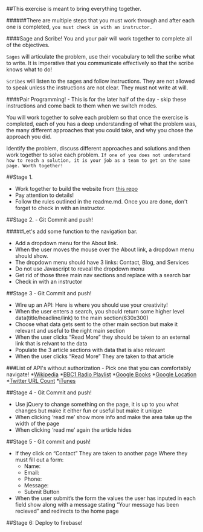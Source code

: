 ##This exercise is meant to bring everything together.

######There are multiple steps that you must work through and after each one is completed, `you must check in with an instructor.`  

####Sage and Scribe!
You and your pair will work together to complete all of the objectives. 

`Sages` will articulate the problem, use their vocabulary to tell the scribe what to write.  It is imperative that you communicate effectively so that the scribe knows what to do!

`Scribes` will listen to the sages and follow instructions.  They are not allowed to speak unless the instructions are not clear. They must not write at will. 

####Pair Programming! - This is for the later half of the day - skip these instructions and come back to them when we switch modes.

You will work together to solve each problem so that once the exercise is completed, each of you has a deep understanding of what the problem was, the many different approaches that you could take, and why you chose the approach you did. 

Identify the problem, discuss different approaches and solutions and then work together to solve each problem.  `If one of you does not understand how to reach a solution, it is your job as a team to get on the same page. Worth together!`

##Stage 1.

* Work together to build the website from
[this repo](https://github.com/gSchool/website-homework)
* Pay attention to details!
* Follow the rules outlined in the readme.md. Once you are done, don't forget to check in with an instructor.

##Stage 2. - Git Commit and push!

#####Let's add some function to the navigation bar.

* Add a dropdown menu for the About link.
* When the user moves the mouse over the About link, a dropdown menu should show.
* The dropdown menu should have 3 links: Contact, Blog, and Services
* Do not use Javascript to reveal the dropdown menu
* Get rid of those three main nav sections and replace with a search bar
* Check in with an instructor

##Stage 3 - Git Commit and push!

* Wire up an API: Here is where you should use your creativity!
* When the user enters a search, you should return some higher level data(title/headline/link) to the main section(630x300)
* Choose what data gets sent to the other main section but make it relevant and useful to the right main section
* When the user clicks “Read More” they should be taken to an external link that is relvant to the data
* Populate the 3 article sections with data that is also relevant  
* When the user clicks “Read More” They are taken to that article

###List of API's without authorization - Pick one that you can comfortably navigate!
*[Wikipedia](https://en.wikipedia.org/w/api.php?)
*[BBC1 Radio Playlist](http://www.bbc.co.uk/radio1/playlist.json)
*[Google Books](https://www.googleapis.com/books/v1/volumes?q=isbn:0747532699)
*[Google Location](https://maps.googleapis.com/maps/api/geocode/json?address=Oxford%20University,%20uk&sensor=false)
*[Twitter URL Count](http://urls.api.twitter.com/1/urls/count.json?url=http://www.bbc.co.uk/news/technology-26879185)
*[iTunes](https://itunes.apple.com/search?term=beyonce&entity=musicVideo)



##Stage 4 - Git Commit and push!

* Use jQuery to change something on the page, it is up to you what changes but make it either fun or useful but make it unique
* When clicking ‘read me’ show more info and make the area take up the width of the page
* When clicking ‘read me’ again the article hides

##Stage 5 - Git commit and push!

* If they click on “Contact” They are taken to another page Where they must fill out a form:
	* Name:
	* Email:
	* Phone:
	* Message:
	* Submit Button
* When the user submit’s the form the values the user has inputed in each field show along with a message stating “Your message has been recieved” and redirects to the home page

##Stage 6: Deploy to firebase!
